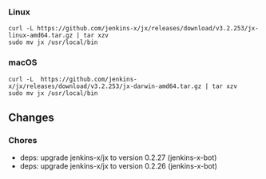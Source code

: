 ### Linux

```shell
curl -L https://github.com/jenkins-x/jx/releases/download/v3.2.253/jx-linux-amd64.tar.gz | tar xzv 
sudo mv jx /usr/local/bin
```

### macOS

```shell
curl -L  https://github.com/jenkins-x/jx/releases/download/v3.2.253/jx-darwin-amd64.tar.gz | tar xzv
sudo mv jx /usr/local/bin
```

## Changes

### Chores

* deps: upgrade jenkins-x/jx to version 0.2.27 (jenkins-x-bot)
* deps: upgrade jenkins-x/jx to version 0.2.26 (jenkins-x-bot)

